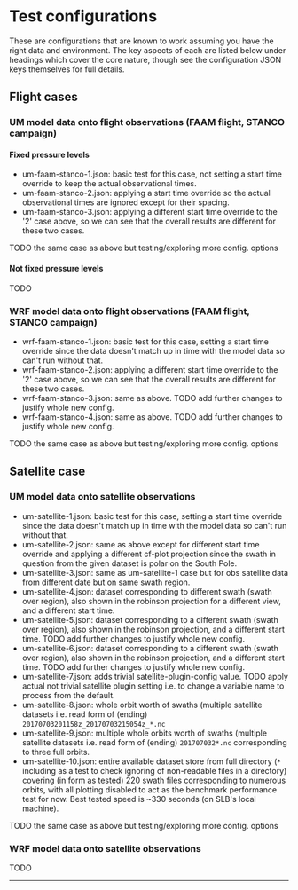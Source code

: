 # Test configurations

These are configurations that are known to work assuming you have the right data and
environment. The key aspects of each are listed below under headings which cover the core
nature, though see the configuration JSON keys themselves for full details.

## Flight cases

### UM model data onto flight observations (FAAM flight, STANCO campaign)

#### Fixed pressure levels

* um-faam-stanco-1.json: basic test for this case, not setting a start time override to keep the actual
   observational times.
* um-faam-stanco-2.json: applying a start time override so the actual observational times are
   ignored except for their spacing.
* um-faam-stanco-3.json: applying a different start time override to the '2' case above, so we can
   see that the overall results are different for these two cases.

TODO the same case as above but testing/exploring more config. options


#### Not fixed pressure levels

TODO


### WRF model data onto flight observations (FAAM flight, STANCO campaign)

* wrf-faam-stanco-1.json: basic test for this case, setting a start time override since the data doesn't
   match up in time with the model data so can't run without that.
* wrf-faam-stanco-2.json: applying a different start time override to the '2' case above, so we can
   see that the overall results are different for these two cases.
* wrf-faam-stanco-3.json: same as above. TODO add further changes to justify whole new config.
* wrf-faam-stanco-4.json:  same as above. TODO add further changes to justify whole new config.

TODO the same case as above but testing/exploring more config. options


## Satellite case 

### UM model data onto satellite observations

* um-satellite-1.json: basic test for this case, setting a start time override since the data doesn't
   match up in time with the model data so can't run without that.
* um-satellite-2.json: same as above except for different start time override and applying a different
   cf-plot projection since the swath in question from the given dataset is polar on the South Pole.
* um-satellite-3.json: same as um-satellite-1 case but for obs satellite data from different date
   but on same swath region.
* um-satellite-4.json: dataset corresponding to different swath (swath over region), also shown
   in the robinson projection for a different view, and a different start time.
* um-satellite-5.json: dataset corresponding to a different swath (swath over region), also shown
   in the robinson projection, and a different start time. TODO add further changes to justify
   whole new config.
* um-satellite-6.json: dataset corresponding to a different swath (swath over region), also shown
   in the robinson projection, and a different start time. TODO add further changes to justify
   whole new config.
* um-satellite-7.json: adds trivial satellite-plugin-config value. TODO apply actual not trivial
   satellite plugin setting i.e. to change a variable name to process from the default.
* um-satellite-8.json: whole orbit worth of swaths (multiple satellite datasets i.e.
   read form of (ending) `20170703201158z_20170703215054z_*.nc`
* um-satellite-9.json: multiple whole orbits worth of swaths (multiple satellite datasets i.e.
   read form of (ending) `201707032*.nc` corresponding to three full orbits.
* um-satellite-10.json: entire available dataset store from full directory (`*` including as
  a test to check ignoring of non-readable files in a directory) covering (in form as tested)
   220 swath files corresponding to numerous orbits, with all plotting disabled to act as
   the benchmark performance test for now. Best tested speed is ~330 seconds (on SLB's local
   machine).

TODO the same case as above but testing/exploring more config. options


### WRF model data onto satellite observations

TODO


*****
